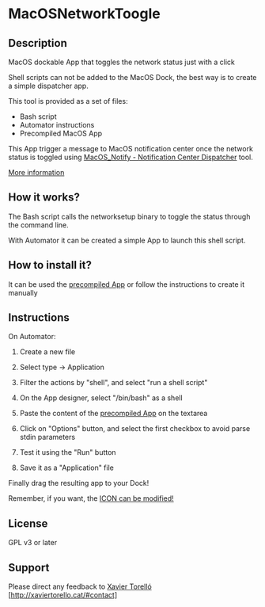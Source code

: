 # MacOSNetworkToogle

## Description

MacOS dockable App that toggles the network status just with a click

Shell scripts can not be added to the MacOS Dock, the best way is to create a simple dispatcher app.

This tool is provided as a set of files:
* Bash script
* Automator instructions
* Precompiled MacOS App

This App trigger a message to MacOS notification center once the network status is toggled using [MacOS_Notify - Notification Center Dispatcher](https://github.com/XaviTorello/MacOS_Notify "MacOS Notification Center Dispatcher") tool.

[More information](http://xaviertorello.cat/#portfolio "Xavier Torelló Porfolio")


## How it works?

The Bash script calls the networksetup binary to toggle the status through the command line.

With Automator it can be created a simple App to launch this shell script.


## How to install it?

It can be used the [precompiled App](https://github.com/XaviTorello/MacOS_NetworkToggle/NetworkToggle.sh "Network toggle script") or follow the instructions to create it manually


## Instructions 

On Automator:
1. Create a new file

2. Select type -> Application

3. Filter the actions by "shell", and select "run a shell script"

4. On the App designer, select "/bin/bash" as a shell

5. Paste the content of the [precompiled App](https://github.com/XaviTorello/MacOSNetworkToogle/NetworkToggle.sh "Network toggle script") on the textarea

6. Click on "Options" button, and select the first checkbox to avoid parse stdin parameters

7. Test it using the "Run" button

8. Save it as a "Application" file

Finally drag the resulting app to your Dock!

Remember, if you want, the [ICON can be modified!](https://support.apple.com/kb/PH13922?locale=en_US)


## License

GPL v3 or later


## Support

Please direct any feedback to [Xavier Torelló](http://xaviertorello.cat "Xavier Torelló") [http://xaviertorello.cat/#contact]

